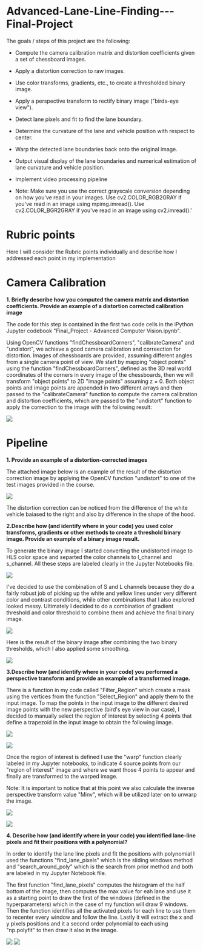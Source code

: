 # Advanced-Lane-Line-Finding---Final-Project
The goals / steps of this project are the following:

* Compute the camera calibration matrix and distortion coefficients given a set of chessboard images.
* Apply a distortion correction to raw images.
* Use color transforms, gradients, etc., to create a thresholded binary image.
* Apply a perspective transform to rectify binary image ("birds-eye view").
* Detect lane pixels and fit to find the lane boundary.
* Determine the curvature of the lane and vehicle position with respect to center.
* Warp the detected lane boundaries back onto the original image.
* Output visual display of the lane boundaries and numerical estimation of lane curvature and vehicle position.
* Implement video processing pipeline


* Note: Make sure you use the correct grayscale conversion depending on how you've read in your images. Use cv2.COLOR_RGB2GRAY if you've read in an image using mpimg.imread(). Use cv2.COLOR_BGR2GRAY if you've read in an image using cv2.imread().'

# Rubric points
Here I will consider the Rubric points individually and describe how I addressed each point in my implementation

# Camera Calibration
**1. Briefly describe how you computed the camera matrix and distortion coefficients. Provide an example of a distortion corrected calibration image**

The code for this step is contained in the first two code cells in the iPython Jupyter codebook "Final_Project - Advanced Computer Vision.ipynb".

Using OpenCV functions "findChessboardCorners", "calibrateCamera" and "undistort", we achieve a good camera calibration and correection for distortion. Images of chessboards are provided, assuming different angles from a single camera point of view. We start by mapping "object points" using the function "findChessboardCorners", defined as the 3D real world coordinates of the corners in every image of the chessboards, then we will transform "object points" to 2D "image points" assuming z = 0. Both object points and image points are appended in two different arrays and then passed to the "calibrateCamera" function to compute the camera calibration and distortion coefficients, which are passed to the "undistort" function to apply the correction to the image with the following result: 

![](Images/Undistorted%20Checkerboard.png)

# Pipeline

**1. Provide an example of a distortion-corrected images**

The attached image below is an example of the result of the distortion correction image by applying the OpenCV function "undistort" to one of the test images provided in the course. 

![](Images/Example1.png)

The distortion correction can be noticed from the difference of the white vehicle baiased to the right and also by difference in the shape of the hood. 

**2.Describe how (and identify where in your code) you used color transforms, gradients or other methods to create a threshold binary image. Provide an example of a binary image result.**

To generate the binary image I started converting the undistorted image to HLS color space and separted the color channels to l_channel and s_channel. All these steps are labeled clearly in the Jupyter Notebooks file. 

![](Images/HLS.png)

I've decided to use the combination of S and L channels because they do a fairly robust job of picking up the white and yellow lines under very different color and contrast conditions, while other combinations that I also explored looked messy. Ultimately I decided to do a combination of gradient threshold and color threshold to combine them and achieve the final binary image. 

![](Images/ColorGradientThreshold.png)

Here is the result of the binary image after combining the two binary thresholds, which I also applied some smoothing. 

![](Images/BinaryImage1.png)
              
**3.Describe how (and identify where in your code) you performed a perspective transform and provide an example of a transformed image.**

There is a function in my code called "Filter_Region" which create a mask using the vertices from the function "Select_Region" and apply them to the input image. To map the points in the input image to the different desired image points with the new perspective (bird's eye view in our case), I decided to manually select the region of interest by selecting 4 points that define a trapezoid in the input image to obtain the following image.   

![](Images/4points1.png)

![](Images/RegionOfInteres1.png)

Once the region of interest is defined I use the "warp" function clearly labeled in my Jupyter notebooks, to indicate 4 source points from our "region of interest" image and where we want those 4 points to appear and finally are transformed to the warped image.

Note: It is important to notice that at this point we also calculate the inverse perspective transform value "Minv", which will be utilized later on to unwarp the image. 

![](Images/4src4dst.png)

![](Images/WarpedImage.png)

**4. Describe how (and identify where in your code) you identified lane-line pixels and fit their positions with a polynomial?**

In order to identify the lane line pixels and fit the positions with polynomial I used the functions "find_lane_pixels" which is the sliding windows method and "search_around_poly" which is the search from prior method and both are labeled in my Jupyter Notebook file. 

The first function "find_lane_pixels" computes the histogram of the half bottom of the image, then computes the max value for eah lane and use it as a starting point to draw the first of the windows (defined in the hyperparameters) which in the case of my function will draw 9 windows. Then the function identifies all the activated pixels for each line to use them to recenter every window and follow the line. Lastly it will extract the x and y pixels positions and it a second order polynomial to each using "np.polyfit" to then draw it also in the image. 

![](Images/Histogram.png)   ![](Images/SlidingWindows1.png)




